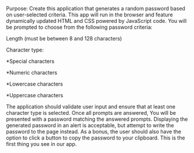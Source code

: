 Purpose:
Create this application that generates a random password based on user-selected criteria. This app will run in the browser and feature dynamically updated HTML and CSS powered by JavaScript code.
You will be prompted to choose from the following password criteria:

Length (must be between 8 and 128 characters)

Character type:


*Special characters 

*Numeric characters

*Lowercase characters

*Uppercase characters

The application should validate user input and ensure that at least one character type is selected. Once all prompts are answered, You will be presented with a password matching the answered prompts. Displaying the generated password in an alert is acceptable, but attempt to write the password to the page instead. As a bonus, the user should also have the option to click a button to copy the password to your clipboard.
This is the first thing you see in our app.
